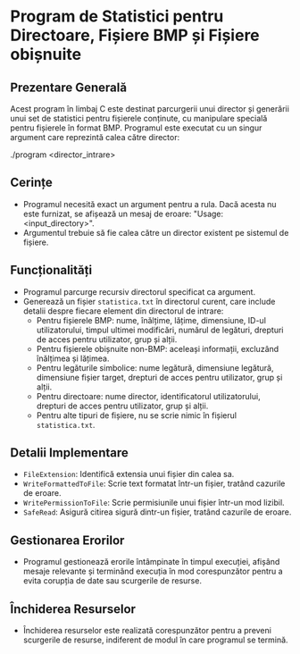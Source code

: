 # Program de Statistici pentru Directoare, Fișiere BMP și Fișiere obișnuite

## Prezentare Generală

Acest program în limbaj C este destinat parcurgerii unui director și generării unui set de statistici pentru fișierele conținute, cu manipulare specială pentru fișierele în format BMP. Programul este executat cu un singur argument care reprezintă calea către director:

./program <director_intrare>


## Cerințe

- Programul necesită exact un argument pentru a rula. Dacă acesta nu este furnizat, se afișează un mesaj de eroare: "Usage: <input_directory>".
- Argumentul trebuie să fie calea către un director existent pe sistemul de fișiere.

## Funcționalități

- Programul parcurge recursiv directorul specificat ca argument.
- Generează un fișier `statistica.txt` în directorul curent, care include detalii despre fiecare element din directorul de intrare:
  - Pentru fișierele BMP: nume, înălțime, lățime, dimensiune, ID-ul utilizatorului, timpul ultimei modificări, numărul de legături, drepturi de acces pentru utilizator, grup și alții.
  - Pentru fișierele obișnuite non-BMP: aceleași informații, excluzând înălțimea și lățimea.
  - Pentru legăturile simbolice: nume legătură, dimensiune legătură, dimensiune fișier target, drepturi de acces pentru utilizator, grup și alții.
  - Pentru directoare: nume director, identificatorul utilizatorului, drepturi de acces pentru utilizator, grup și alții.
  - Pentru alte tipuri de fișiere, nu se scrie nimic în fișierul `statistica.txt`.

## Detalii Implementare

- `FileExtension`: Identifică extensia unui fișier din calea sa.
- `WriteFormattedToFile`: Scrie text formatat într-un fișier, tratând cazurile de eroare.
- `WritePermissionToFile`: Scrie permisiunile unui fișier într-un mod lizibil.
- `SafeRead`: Asigură citirea sigură dintr-un fișier, tratând cazurile de eroare.

## Gestionarea Erorilor

- Programul gestionează erorile întâmpinate în timpul execuției, afișând mesaje relevante și terminând execuția în mod corespunzător pentru a evita corupția de date sau scurgerile de resurse.

## Închiderea Resurselor

- Închiderea resurselor este realizată corespunzător pentru a preveni scurgerile de resurse, indiferent de modul în care programul se termină.




